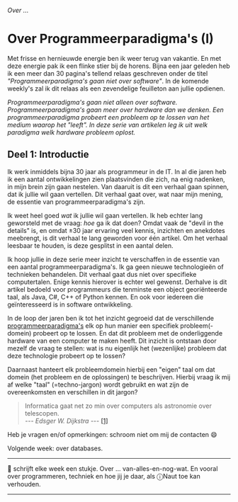 *Over ...*

# Over Programmeerparadigma's (I)


Met frisse en hernieuwde energie ben ik weer terug van vakantie. En met deze energie pak ik een flinke stier bij de horens. Bijna een jaar geleden heb ik een meer dan 30 pagina's tellend relaas geschreven onder de titel *"Programmeerparadigma's gaan niet over software"*. In de komende weekly's zal ik dit relaas als een zevendelige feuilleton aan jullie opdienen.  

*Programmeerparadigma's gaan niet alleen over software. Programmeerparadigma's gaan meer over hardware dan we denken. Een programmeerparadigma probeert een probleem op te lossen van het medium waarop het "leeft". In deze serie van artikelen leg ik uit welk paradigma welk hardware probleem oplost.*

## Deel 1: Introductie

Ik werk inmiddels bijna 30 jaar als programmeur in de IT. In al die jaren heb ik een aantal ontwikkelingen zien plaatsvinden die zich, na enig nadenken, in mijn brein zijn gaan nestelen. Van daaruit is dit een verhaal gaan spinnen, dat ik jullie wil gaan vertellen. Dit verhaal gaat over, wat naar mijn mening, de essentie van programmeerparadigma's zijn.

Ik weet heel goed *wat* ik jullie wil gaan vertellen. Ik heb echter lang geworsteld met de vraag: *hoe* ga ik dat doen? Omdat vaak de "devil in the details" is, en omdat ±30 jaar ervaring veel kennis, inzichten en anekdotes meebrengt, is dit verhaal te lang geworden voor één artikel. Om het verhaal leesbaar te houden, is deze gesplitst in een aantal delen.

Ik hoop jullie in deze serie meer inzicht te verschaffen in de essentie van een aantal programmeerparadigma's. Ik ga geen nieuwe technologieën of technieken behandelen. Dit verhaal gaat dus niet over specifieke computertalen. Enige kennis hierover is echter wel gewenst. Derhalve is dit artikel bedoeld voor programmeurs die tenminste een object georiënteerde taal, als Java, C#, C++ of Python kennen. En ook voor iedereen die geïnteresseerd is in software ontwikkeling.

In de loop der jaren ben ik tot het inzicht gegroeid dat de verschillende [programmeerparadigma's](https://nl.wikipedia.org/wiki/Programmeerparadigma) elk op hun manier een specifiek probleem(-domein) probeert op te lossen. En dat dit probleem met de onderliggende hardware van een computer te maken heeft. Dit inzicht is ontstaan door mezelf de vraag te stellen: wat is nu eigenlijk het (wezenlijke) probleem dat deze technologie probeert op te lossen? 

Daarnaast hanteert elk probleemdomein hierbij een "eigen" taal om dat domein (het probleem en de oplossingen) te beschrijven. Hierbij vraag ik mij af welke "taal" (=techno-jargon) wordt gebruikt en wat zijn de overeenkomsten en verschillen in dit jargon? 

> Informatica gaat net zo min over computers als astronomie over telescopen.<br/>
> *--- Edsger W. Dijkstra ---* [[1]](https://quotefancy.com/edsger-w-dijkstra-quotes)

Heb je vragen en/of opmerkingen: schroom niet om mij de contacten :smile:

Volgende week: over databases.

---

🍐 schrijft elke week een stukje. Over ... van-alles-en-nog-wat. 
En vooral over programmeren, techniek en hoe jij je daar, als &#9432;Naut toe kan verhouden.

---
